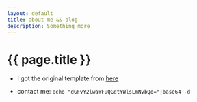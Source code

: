 ```yaml
---
layout: default
title: about me && blog
description: Something more
---
```


{{ page.title }}
================

* I got the original template from [here]( https://github.com/kblomqvist/ghblog-template.git )

* contact me: `echo "dGFvY2lwaWFuQGdtYWlsLmNvbQo="|base64 -d`
